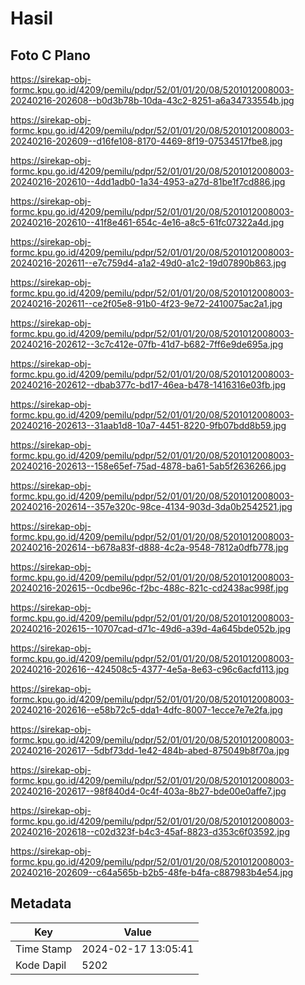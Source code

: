 # Hasil

## Foto C Plano

https://sirekap-obj-formc.kpu.go.id/4209/pemilu/pdpr/52/01/01/20/08/5201012008003-20240216-202608--b0d3b78b-10da-43c2-8251-a6a34733554b.jpg

https://sirekap-obj-formc.kpu.go.id/4209/pemilu/pdpr/52/01/01/20/08/5201012008003-20240216-202609--d16fe108-8170-4469-8f19-07534517fbe8.jpg

https://sirekap-obj-formc.kpu.go.id/4209/pemilu/pdpr/52/01/01/20/08/5201012008003-20240216-202610--4dd1adb0-1a34-4953-a27d-81be1f7cd886.jpg

https://sirekap-obj-formc.kpu.go.id/4209/pemilu/pdpr/52/01/01/20/08/5201012008003-20240216-202610--41f8e461-654c-4e16-a8c5-61fc07322a4d.jpg

https://sirekap-obj-formc.kpu.go.id/4209/pemilu/pdpr/52/01/01/20/08/5201012008003-20240216-202611--e7c759d4-a1a2-49d0-a1c2-19d07890b863.jpg

https://sirekap-obj-formc.kpu.go.id/4209/pemilu/pdpr/52/01/01/20/08/5201012008003-20240216-202611--ce2f05e8-91b0-4f23-9e72-2410075ac2a1.jpg

https://sirekap-obj-formc.kpu.go.id/4209/pemilu/pdpr/52/01/01/20/08/5201012008003-20240216-202612--3c7c412e-07fb-41d7-b682-7ff6e9de695a.jpg

https://sirekap-obj-formc.kpu.go.id/4209/pemilu/pdpr/52/01/01/20/08/5201012008003-20240216-202612--dbab377c-bd17-46ea-b478-1416316e03fb.jpg

https://sirekap-obj-formc.kpu.go.id/4209/pemilu/pdpr/52/01/01/20/08/5201012008003-20240216-202613--31aab1d8-10a7-4451-8220-9fb07bdd8b59.jpg

https://sirekap-obj-formc.kpu.go.id/4209/pemilu/pdpr/52/01/01/20/08/5201012008003-20240216-202613--158e65ef-75ad-4878-ba61-5ab5f2636266.jpg

https://sirekap-obj-formc.kpu.go.id/4209/pemilu/pdpr/52/01/01/20/08/5201012008003-20240216-202614--357e320c-98ce-4134-903d-3da0b2542521.jpg

https://sirekap-obj-formc.kpu.go.id/4209/pemilu/pdpr/52/01/01/20/08/5201012008003-20240216-202614--b678a83f-d888-4c2a-9548-7812a0dfb778.jpg

https://sirekap-obj-formc.kpu.go.id/4209/pemilu/pdpr/52/01/01/20/08/5201012008003-20240216-202615--0cdbe96c-f2bc-488c-821c-cd2438ac998f.jpg

https://sirekap-obj-formc.kpu.go.id/4209/pemilu/pdpr/52/01/01/20/08/5201012008003-20240216-202615--10707cad-d71c-49d6-a39d-4a645bde052b.jpg

https://sirekap-obj-formc.kpu.go.id/4209/pemilu/pdpr/52/01/01/20/08/5201012008003-20240216-202616--424508c5-4377-4e5a-8e63-c96c6acfd113.jpg

https://sirekap-obj-formc.kpu.go.id/4209/pemilu/pdpr/52/01/01/20/08/5201012008003-20240216-202616--e58b72c5-dda1-4dfc-8007-1ecce7e7e2fa.jpg

https://sirekap-obj-formc.kpu.go.id/4209/pemilu/pdpr/52/01/01/20/08/5201012008003-20240216-202617--5dbf73dd-1e42-484b-abed-875049b8f70a.jpg

https://sirekap-obj-formc.kpu.go.id/4209/pemilu/pdpr/52/01/01/20/08/5201012008003-20240216-202617--98f840d4-0c4f-403a-8b27-bde00e0affe7.jpg

https://sirekap-obj-formc.kpu.go.id/4209/pemilu/pdpr/52/01/01/20/08/5201012008003-20240216-202618--c02d323f-b4c3-45af-8823-d353c6f03592.jpg

https://sirekap-obj-formc.kpu.go.id/4209/pemilu/pdpr/52/01/01/20/08/5201012008003-20240216-202609--c64a565b-b2b5-48fe-b4fa-c887983b4e54.jpg


## Metadata

| Key        | Value               |
| ---------- | ------------------- |
| Time Stamp | 2024-02-17 13:05:41 |
| Kode Dapil | 5202                |



